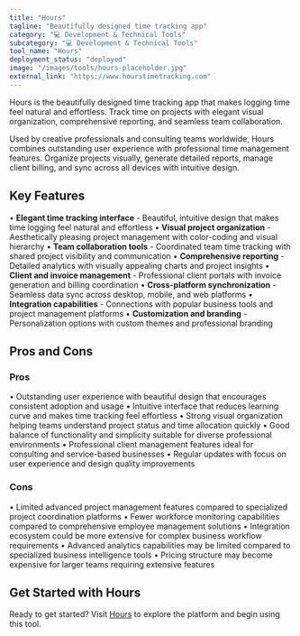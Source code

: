 ```yaml
---
title: "Hours"
tagline: "Beautifully designed time tracking app"
category: "💻 Development & Technical Tools"
subcategory: "💻 Development & Technical Tools"
tool_name: "Hours"
deployment_status: "deployed"
image: "/images/tools/hours-placeholder.jpg"
external_link: "https://www.hourstimetracking.com"
---
```

Hours is the beautifully designed time tracking app that makes logging time feel natural and effortless. Track time on projects with elegant visual organization, comprehensive reporting, and seamless team collaboration.

Used by creative professionals and consulting teams worldwide, Hours combines outstanding user experience with professional time management features. Organize projects visually, generate detailed reports, manage client billing, and sync across all devices with intuitive design.

## Key Features

• **Elegant time tracking interface** - Beautiful, intuitive design that makes time logging feel natural and effortless
• **Visual project organization** - Aesthetically pleasing project management with color-coding and visual hierarchy
• **Team collaboration tools** - Coordinated team time tracking with shared project visibility and communication
• **Comprehensive reporting** - Detailed analytics with visually appealing charts and project insights
• **Client and invoice management** - Professional client portals with invoice generation and billing coordination
• **Cross-platform synchronization** - Seamless data sync across desktop, mobile, and web platforms
• **Integration capabilities** - Connections with popular business tools and project management platforms
• **Customization and branding** - Personalization options with custom themes and professional branding

## Pros and Cons

### Pros
• Outstanding user experience with beautiful design that encourages consistent adoption and usage
• Intuitive interface that reduces learning curve and makes time tracking feel effortless
• Strong visual organization helping teams understand project status and time allocation quickly
• Good balance of functionality and simplicity suitable for diverse professional environments
• Professional client management features ideal for consulting and service-based businesses
• Regular updates with focus on user experience and design quality improvements

### Cons
• Limited advanced project management features compared to specialized project coordination platforms
• Fewer workforce monitoring capabilities compared to comprehensive employee management solutions
• Integration ecosystem could be more extensive for complex business workflow requirements
• Advanced analytics capabilities may be limited compared to specialized business intelligence tools
• Pricing structure may become expensive for larger teams requiring extensive features

## Get Started with Hours

Ready to get started? Visit [Hours](https://www.hourstimetracking.com/) to explore the platform and begin using this tool.